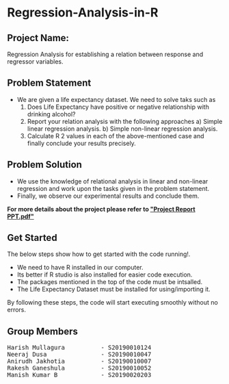 # Regression-Analysis-in-R

## Project Name:
Regression Analysis for establishing a relation between response and regressor variables.

## Problem Statement
- We are given a life expectancy dataset. We need to solve taks such as
  1) Does Life Expectancy have positive or negative relationship with drinking alcohol?
  2) Report your relation analysis with the following approaches
      a) Simple linear regression analysis.
      b) Simple non-linear regression analysis.
  3) Calculate R 2 values in each of the above-mentioned case and finally conclude your
results precisely.

## Problem Solution
- We use the knowledge of relational analysis in linear and non-linear regression and work upon the tasks given in the problem statement.
- Finally, we observe our experimental results and conclude them.

**For more details about the project please refer to [**"Project Report PPT.pdf"**][1]**

[1]: https://github.com/mullaguraharish/Regression-Analysis-in-R/blob/main/Project%20Report.pdf "Title"


## Get Started

The below steps show how to get started with the code running!.
- We need to have R installed in our computer.
- Its better if R studio is also installed for easier code execution.
- The packages mentioned in the top of the code must be intsalled.
- The Life Expectancy Dataset must be installed for using/importing it.

By following these steps, the code will start executing smoothly without no errors. 

## Group Members

<pre>
Harish Mullagura          - S20190010124
Neeraj Dusa               - S20190010047
Anirudh Jakhotia          - S20190010007
Rakesh Ganeshula          - S20190010052
Manish Kumar B            - S20190020203
</pre>
